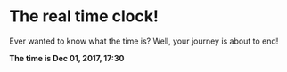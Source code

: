 # The real time clock!

Ever wanted to know what the time is? Well, your journey is about to end!

**The time is Dec 01, 2017, 17:30**